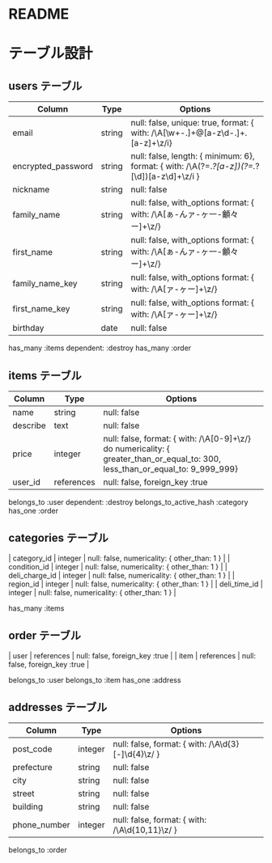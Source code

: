 # README

# テーブル設計

## users テーブル

| Column             | Type   | Options                                                                                      |
| -----------------  | ------ | -----------                                                                                  |
| email              | string | null: false, unique: true, format: { with: /\A[\w+\-.]+@[a-z\d\-.]+\.[a-z]+\z/i}             |
| encrypted_password | string | null: false, length: { minimum: 6}, format: { with: /\A(?=.*?[a-z])(?=.*?[\d])[a-z\d]+\z/i } |
| nickname           | string | null: false                                                                                  |
| family_name        | string | null: false, with_options format: { with: /\A[ぁ-んァ-ヶ一-龥々ー]+\z/}                       |
| first_name         | string | null: false, with_options format: { with: /\A[ぁ-んァ-ヶ一-龥々ー]+\z/}                       |
| family_name_key    | string | null: false, with_options format: { with: /\A[ァ-ヶー]+\z/}                                  |
| first_name_key     | string | null: false, with_options format: { with: /\A[ァ-ヶー]+\z/}                                  |
| birthday           | date   | null: false                                                                                  |

has_many :items dependent: :destroy
has_many :order


## items テーブル

| Column         | Type       | Options                                      |
| ------         | -------    | ------------------------------               |
| name           | string     | null: false                                  |
| describe       | text       | null: false                                  |
| price          | integer    | null: false, format: { with: /\A[0-9]+\z/} do numericality: { greater_than_or_equal_to: 300, less_than_or_equal_to: 9_999_999} |
| user_id        | references | null: false, foreign_key :true               |

belongs_to :user dependent: :destroy
belongs_to_active_hash :category
has_one :order

## categories テーブル

| category_id    | integer    | null: false, numericality: { other_than: 1 } |
| condition_id   | integer    | null: false, numericality: { other_than: 1 } |
| deli_charge_id | integer    | null: false, numericality: { other_than: 1 } |
| region_id      | integer    | null: false, numericality: { other_than: 1 } |
| deli_time_id   | integer    | null: false, numericality: { other_than: 1 } |

has_many :items

## order テーブル

| user      | references  | null: false, foreign_key :true |
| item      | references  | null: false, foreign_key :true |

belongs_to :user
belongs_to :item
has_one :address

## addresses テーブル

| Column       | Type        | Options                                           |
| ------------ | ------      | -----------                                       |
| post_code    | integer     | null: false, format: { with: /\A\d{3}[-]\d{4}\z/ }| 
| prefecture   | string      | null: false                                       |
| city         | string      | null: false                                       |
| street       | string      | null: false                                       |
| building     | string      | null: false                                       |
| phone_number | integer     | null: false, format: { with: /\A\d{10,11}\z/ }    |

belongs_to :order



